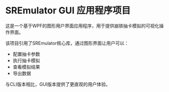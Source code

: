 
SREmulator GUI 应用程序项目
========================
这是一个基于WPF的图形用户界面应用程序，用于提供崩铁抽卡模拟的可视化操作界面。

该项目引用了SREmulator核心库，通过图形界面让用户可以：
- 配置抽卡参数
- 执行抽卡模拟
- 查看模拟结果
- 导出数据

与CLI版本相比，GUI版本提供了更直观的用户体验。

